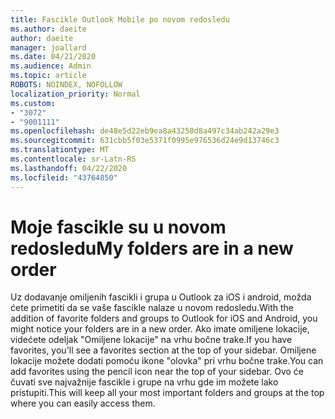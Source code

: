 ```yaml
---
title: Fascikle Outlook Mobile po novom redosledu
ms.author: daeite
author: daeite
manager: joallard
ms.date: 04/21/2020
ms.audience: Admin
ms.topic: article
ROBOTS: NOINDEX, NOFOLLOW
localization_priority: Normal
ms.custom:
- "3072"
- "9001111"
ms.openlocfilehash: de48e5d22eb9ea8a43250d8a497c34ab242a29e3
ms.sourcegitcommit: 631cbb5f03e5371f0995e976536d24e9d13746c3
ms.translationtype: MT
ms.contentlocale: sr-Latn-RS
ms.lasthandoff: 04/22/2020
ms.locfileid: "43764850"
---
```

# <a name="my-folders-are-in-a-new-order"></a><span data-ttu-id="4955d-102">Moje fascikle su u novom redosledu</span><span class="sxs-lookup"><span data-stu-id="4955d-102">My folders are in a new order</span></span>

<span data-ttu-id="4955d-103">Uz dodavanje omiljenih fascikli i grupa u Outlook za iOS i android, možda ćete primetiti da se vaše fascikle nalaze u novom redosledu.</span><span class="sxs-lookup"><span data-stu-id="4955d-103">With the addition of favorite folders and groups to Outlook for iOS and Android, you might notice your folders are in a new order.</span></span> <span data-ttu-id="4955d-104">Ako imate omiljene lokacije, videćete odeljak "Omiljene lokacije" na vrhu bočne trake.</span><span class="sxs-lookup"><span data-stu-id="4955d-104">If you have favorites, you'll see a favorites section at the top of your sidebar.</span></span> <span data-ttu-id="4955d-105">Omiljene lokacije možete dodati pomoću ikone "olovka" pri vrhu bočne trake.</span><span class="sxs-lookup"><span data-stu-id="4955d-105">You can add favorites using the pencil icon near the top of your sidebar.</span></span> <span data-ttu-id="4955d-106">Ovo će čuvati sve najvažnije fascikle i grupe na vrhu gde im možete lako pristupiti.</span><span class="sxs-lookup"><span data-stu-id="4955d-106">This will keep all your most important folders and groups at the top where you can easily access them.</span></span>